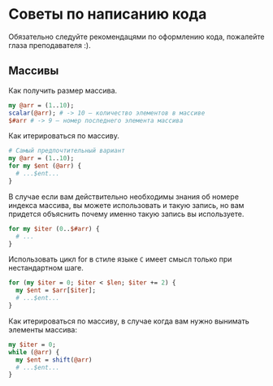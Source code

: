 Советы по написанию кода
========================

Обязательно следуйте рекомендацями по оформлению кода, пожалейте глаза преподавателя :).

Массивы
-------

Как получить размер массива.

```perl
my @arr = (1..10);
scalar(@arr); # -> 10 — количество элементов в массиве
$#arr # -> 9 — номер последнего элемента массива
```

Как итерироваться по массиву.

```perl
# Самый предпочтительный вариант
my @arr = (1..10);
for my $ent (@arr) {
  # ...$ent...
}
```

В случае если вам действительно необходимы знания об номере индекса массива,
вы можете использовать и такую запись, но вам придется объяснить почему именно такую запись вы используете.

```perl
for my $iter (0..$#arr) {
  # ...
}
```

Использовать цикл for в стиле языке `С` имеет смысл только при нестандартном шаге.

```perl
for (my $iter = 0; $iter < $len; $iter += 2) {
  my $ent = $arr[$iter];
  # ...$ent...
}
```

Как итерироваться по массиву, в случае когда вам нужно вынимать элементы массива:

```perl
my $iter = 0;
while (@arr) {
  my $ent = shift(@arr)
  # ...$ent...
}
```
